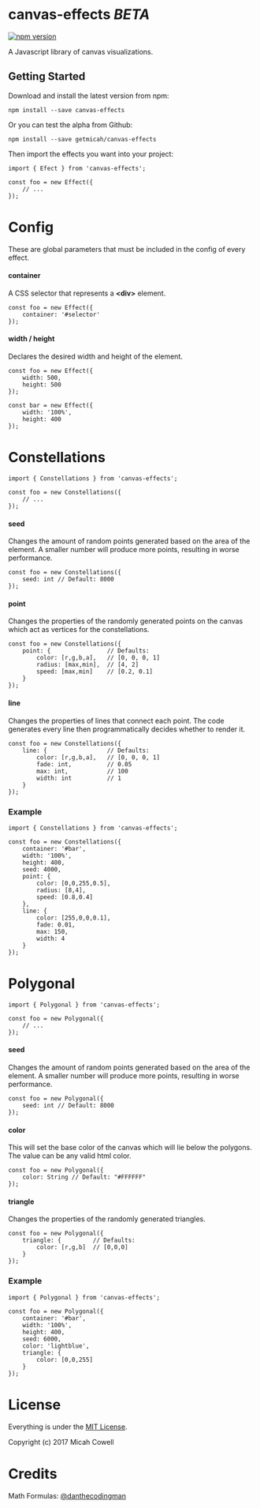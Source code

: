 # canvas-effects *BETA*
[![npm version](https://badge.fury.io/js/canvas-effects.svg)](https://badge.fury.io/js/canvas-effects)

A Javascript library of canvas visualizations.

## Getting Started

Download and install the latest version from npm:

`npm install --save canvas-effects`

Or you can test the alpha from Github:

`npm install --save getmicah/canvas-effects`

Then import the effects you want into your project:

```
import { Efect } from 'canvas-effects';

const foo = new Effect({
	// ...
});
```

# Config

These are global parameters that must be included in the config of every effect.

#### container

A CSS selector that represents a **\<div\>** element.
```
const foo = new Effect({
	container: '#selector'
});
```

#### width / height

Declares the desired width and height of the element.
```
const foo = new Effect({
	width: 500,
	height: 500
});

const bar = new Effect({
	width: '100%',
	height: 400
});
```








# Constellations

```
import { Constellations } from 'canvas-effects';

const foo = new Constellations({
	// ...
});
```

#### seed

Changes the amount of random points generated based on the area of the element. A smaller number will produce more points, resulting in worse performance.
```
const foo = new Constellations({
	seed: int // Default: 8000
});
```

#### point

Changes the properties of the randomly generated points on the canvas which act as vertices for the constellations.
```
const foo = new Constellations({
	point: {				// Defaults:
		color: [r,g,b,a],	// [0, 0, 0, 1]
		radius: [max,min],	// [4, 2]
		speed: [max,min]	// [0.2, 0.1]
	}
});
```

#### line

Changes the properties of lines that connect each point. The code generates every line then programmatically decides whether to render it.
```
const foo = new Constellations({
	line: {					// Defaults:
		color: [r,g,b,a],	// [0, 0, 0, 1]
		fade: int,			// 0.05
		max: int,			// 100
		width: int			// 1
	}
});
```

### Example

```
import { Constellations } from 'canvas-effects';

const foo = new Constellations({
	container: '#bar',
	width: '100%',
	height: 400,
	seed: 4000,
	point: {
		color: [0,0,255,0.5],
		radius: [8,4],
		speed: [0.8,0.4]
	},
	line: {
		color: [255,0,0,0.1],
		fade: 0.01,
		max: 150,
		width: 4
	}
});
```






# Polygonal

```
import { Polygonal } from 'canvas-effects';

const foo = new Polygonal({
	// ...
});
```

#### seed

Changes the amount of random points generated based on the area of the element. A smaller number will produce more points, resulting in worse performance.
```
const foo = new Polygonal({
	seed: int // Default: 8000
});
```

#### color

This will set the base color of the canvas which will lie below the polygons. The value can be any valid html color.

```
const foo = new Polygonal({
	color: String // Default: "#FFFFFF"
});
```

#### triangle

Changes the properties of the randomly generated triangles.

```
const foo = new Polygonal({
	triangle: {			// Defaults:
		color: [r,g,b]	// [0,0,0]
	}
});
```

### Example

```
import { Polygonal } from 'canvas-effects';

const foo = new Polygonal({
	container: '#bar',
	width: '100%',
	height: 400,
	seed: 6000,
	color: 'lightblue',
	triangle: {
		color: [0,0,255]
	}
});
```







# License

Everything is under the [MIT License](https://opensource.org/licenses/MIT).

Copyright (c) 2017 Micah Cowell









# Credits

Math Formulas: [@danthecodingman](https://github.com/danthecodingman)
